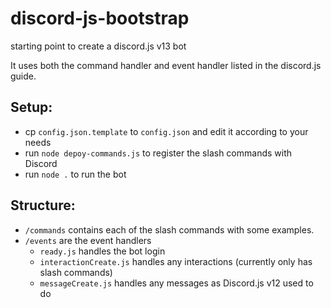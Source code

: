 # discord-js-bootstrap
starting point to create a discord.js v13 bot

It uses both the command handler and event handler listed in the discord.js guide.

## Setup:
- cp `config.json.template` to `config.json` and edit it according to your needs
- run `node depoy-commands.js` to register the slash commands with Discord
- run `node .` to run the bot

## Structure:
- `/commands` contains each of the slash commands with some examples.
- `/events` are the event handlers
  - `ready.js` handles the bot login
  - `interactionCreate.js` handles any interactions (currently only has slash commands)
  - `messageCreate.js` handles any messages as Discord.js v12 used to do